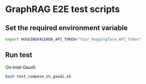 # GraphRAG E2E test scripts

## Set the required environment variable

```bash
export HUGGINGFACEHUB_API_TOKEN="Your_Huggingface_API_Token"
```

## Run test

On Intel Gaudi:

```bash
bash test_compose_on_gaudi.sh
```
